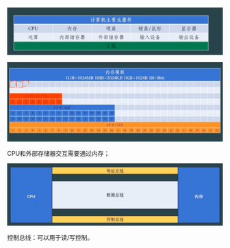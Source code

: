 ![image load failed](../picture/image-20251026224509651.png)



![image load failed](../picture/Snipaste_2025-10-26_22-56-00.png)

CPU和外部存储器交互需要通过内存；



![](../picture/Snipaste_2025-10-26_23-01-57.png)

控制总线：可以用于读/写控制。
